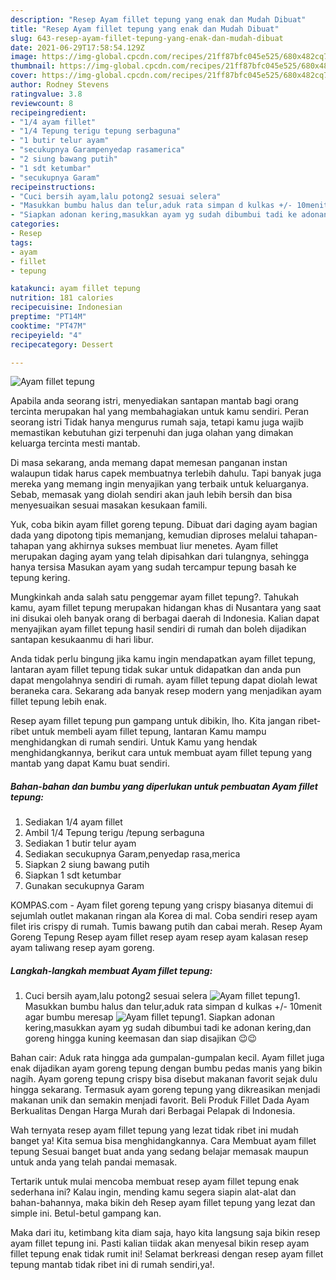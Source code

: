 ```yaml
---
description: "Resep Ayam fillet tepung yang enak dan Mudah Dibuat"
title: "Resep Ayam fillet tepung yang enak dan Mudah Dibuat"
slug: 643-resep-ayam-fillet-tepung-yang-enak-dan-mudah-dibuat
date: 2021-06-29T17:58:54.129Z
image: https://img-global.cpcdn.com/recipes/21ff87bfc045e525/680x482cq70/ayam-fillet-tepung-foto-resep-utama.jpg
thumbnail: https://img-global.cpcdn.com/recipes/21ff87bfc045e525/680x482cq70/ayam-fillet-tepung-foto-resep-utama.jpg
cover: https://img-global.cpcdn.com/recipes/21ff87bfc045e525/680x482cq70/ayam-fillet-tepung-foto-resep-utama.jpg
author: Rodney Stevens
ratingvalue: 3.8
reviewcount: 8
recipeingredient:
- "1/4 ayam fillet"
- "1/4 Tepung terigu tepung serbaguna"
- "1 butir telur ayam"
- "secukupnya Garampenyedap rasamerica"
- "2 siung bawang putih"
- "1 sdt ketumbar"
- "secukupnya Garam"
recipeinstructions:
- "Cuci bersih ayam,lalu potong2 sesuai selera"
- "Masukkan bumbu halus dan telur,aduk rata simpan d kulkas +/- 10menit agar bumbu meresap"
- "Siapkan adonan kering,masukkan ayam yg sudah dibumbui tadi ke adonan kering,dan goreng hingga kuning keemasan dan siap disajikan 😉😉"
categories:
- Resep
tags:
- ayam
- fillet
- tepung

katakunci: ayam fillet tepung 
nutrition: 181 calories
recipecuisine: Indonesian
preptime: "PT14M"
cooktime: "PT47M"
recipeyield: "4"
recipecategory: Dessert

---
```



![Ayam fillet tepung](https://img-global.cpcdn.com/recipes/21ff87bfc045e525/680x482cq70/ayam-fillet-tepung-foto-resep-utama.jpg)

Apabila anda seorang istri, menyediakan santapan mantab bagi orang tercinta merupakan hal yang membahagiakan untuk kamu sendiri. Peran seorang istri Tidak hanya mengurus rumah saja, tetapi kamu juga wajib memastikan kebutuhan gizi terpenuhi dan juga olahan yang dimakan keluarga tercinta mesti mantab.

Di masa  sekarang, anda memang dapat memesan panganan instan walaupun tidak harus capek membuatnya terlebih dahulu. Tapi banyak juga mereka yang memang ingin menyajikan yang terbaik untuk keluarganya. Sebab, memasak yang diolah sendiri akan jauh lebih bersih dan bisa menyesuaikan sesuai masakan kesukaan famili. 

Yuk, coba bikin ayam fillet goreng tepung. Dibuat dari daging ayam bagian dada yang dipotong tipis memanjang, kemudian diproses melalui tahapan-tahapan yang akhirnya sukses membuat liur menetes. Ayam fillet merupakan daging ayam yang telah dipisahkan dari tulangnya, sehingga hanya tersisa Masukan ayam yang sudah tercampur tepung basah ke tepung kering.

Mungkinkah anda salah satu penggemar ayam fillet tepung?. Tahukah kamu, ayam fillet tepung merupakan hidangan khas di Nusantara yang saat ini disukai oleh banyak orang di berbagai daerah di Indonesia. Kalian dapat menyajikan ayam fillet tepung hasil sendiri di rumah dan boleh dijadikan santapan kesukaanmu di hari libur.

Anda tidak perlu bingung jika kamu ingin mendapatkan ayam fillet tepung, lantaran ayam fillet tepung tidak sukar untuk didapatkan dan anda pun dapat mengolahnya sendiri di rumah. ayam fillet tepung dapat diolah lewat beraneka cara. Sekarang ada banyak resep modern yang menjadikan ayam fillet tepung lebih enak.

Resep ayam fillet tepung pun gampang untuk dibikin, lho. Kita jangan ribet-ribet untuk membeli ayam fillet tepung, lantaran Kamu mampu menghidangkan di rumah sendiri. Untuk Kamu yang hendak menghidangkannya, berikut cara untuk membuat ayam fillet tepung yang mantab yang dapat Kamu buat sendiri.

<!--inarticleads1-->

##### Bahan-bahan dan bumbu yang diperlukan untuk pembuatan Ayam fillet tepung:

1. Sediakan 1/4 ayam fillet
1. Ambil 1/4 Tepung terigu /tepung serbaguna
1. Sediakan 1 butir telur ayam
1. Sediakan secukupnya Garam,penyedap rasa,merica
1. Siapkan 2 siung bawang putih
1. Siapkan 1 sdt ketumbar
1. Gunakan secukupnya Garam


KOMPAS.com - Ayam filet goreng tepung yang crispy biasanya ditemui di sejumlah outlet makanan ringan ala Korea di mal. Coba sendiri resep ayam filet iris crispy di rumah. Tumis bawang putih dan cabai merah. Resep Ayam Goreng Tepung Resep ayam fillet resep ayam resep ayam kalasan resep ayam taliwang resep ayam goreng. 

<!--inarticleads2-->

##### Langkah-langkah membuat Ayam fillet tepung:

1. Cuci bersih ayam,lalu potong2 sesuai selera
<img src="https://img-global.cpcdn.com/steps/ffb2de98ccbb9244/160x128cq70/ayam-fillet-tepung-langkah-memasak-1-foto.jpg" alt="Ayam fillet tepung">1. Masukkan bumbu halus dan telur,aduk rata simpan d kulkas +/- 10menit agar bumbu meresap
<img src="https://img-global.cpcdn.com/steps/bbdd0663905b3ebc/160x128cq70/ayam-fillet-tepung-langkah-memasak-2-foto.jpg" alt="Ayam fillet tepung">1. Siapkan adonan kering,masukkan ayam yg sudah dibumbui tadi ke adonan kering,dan goreng hingga kuning keemasan dan siap disajikan 😉😉


Bahan cair: Aduk rata hingga ada gumpalan-gumpalan kecil. Ayam fillet juga enak dijadikan ayam goreng tepung dengan bumbu pedas manis yang bikin nagih. Ayam goreng tepung crispy bisa disebut makanan favorit sejak dulu hingga sekarang. Termasuk ayam goreng tepung yang dikreasikan menjadi makanan unik dan semakin menjadi favorit. Beli Produk Fillet Dada Ayam Berkualitas Dengan Harga Murah dari Berbagai Pelapak di Indonesia. 

Wah ternyata resep ayam fillet tepung yang lezat tidak ribet ini mudah banget ya! Kita semua bisa menghidangkannya. Cara Membuat ayam fillet tepung Sesuai banget buat anda yang sedang belajar memasak maupun untuk anda yang telah pandai memasak.

Tertarik untuk mulai mencoba membuat resep ayam fillet tepung enak sederhana ini? Kalau ingin, mending kamu segera siapin alat-alat dan bahan-bahannya, maka bikin deh Resep ayam fillet tepung yang lezat dan simple ini. Betul-betul gampang kan. 

Maka dari itu, ketimbang kita diam saja, hayo kita langsung saja bikin resep ayam fillet tepung ini. Pasti kalian tiidak akan menyesal bikin resep ayam fillet tepung enak tidak rumit ini! Selamat berkreasi dengan resep ayam fillet tepung mantab tidak ribet ini di rumah sendiri,ya!.

